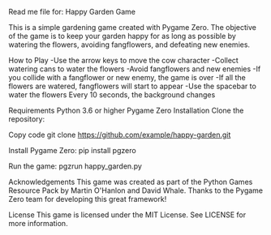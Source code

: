 Read me file for:
Happy Garden Game

This is a simple gardening game created with Pygame Zero. 
The objective of the game is to keep your garden happy for as long as possible by watering the flowers,
avoiding fangflowers, and defeating new enemies.

How to Play
-Use the arrow keys to move the cow character
-Collect watering cans to water the flowers
-Avoid fangflowers and new enemies
-If you collide with a fangflower or new enemy, the game is over
-If all the flowers are watered, fangflowers will start to appear
-Use the spacebar to water the flowers
Every 10 seconds, the background changes

Requirements
Python 3.6 or higher
Pygame Zero
Installation
Clone the repository:

Copy code
git clone https://github.com/example/happy-garden.git

Install Pygame Zero:
pip install pgzero

Run the game:
pgzrun happy_garden.py

Acknowledgements
This game was created as part of the Python Games Resource Pack by Martin O'Hanlon and David Whale.
Thanks to the Pygame Zero team for developing this great framework!

License
This game is licensed under the MIT License. See LICENSE for more information.
